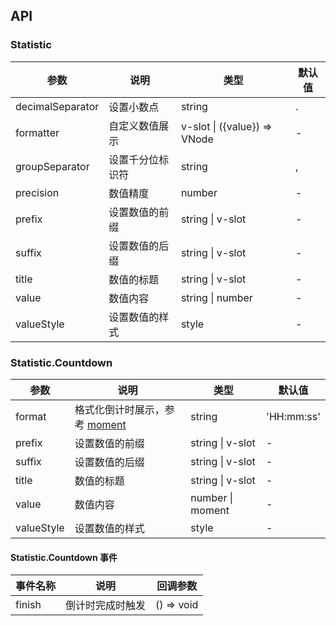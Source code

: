 ## API

### Statistic

| 参数             | 说明             | 类型                         | 默认值 |
| ---------------- | ---------------- | ---------------------------- | ------ |
| decimalSeparator | 设置小数点       | string                       | .      |
| formatter        | 自定义数值展示   | v-slot \| ({value}) => VNode | -      |
| groupSeparator   | 设置千分位标识符 | string                       | ,      |
| precision        | 数值精度         | number                       | -      |
| prefix           | 设置数值的前缀   | string \| v-slot             | -      |
| suffix           | 设置数值的后缀   | string \| v-slot             | -      |
| title            | 数值的标题       | string \| v-slot             | -      |
| value            | 数值内容         | string \| number             | -      |
| valueStyle       | 设置数值的样式   | style                        | -      |

### Statistic.Countdown

| 参数 | 说明 | 类型 | 默认值 |
| --- | --- | --- | --- |
| format | 格式化倒计时展示，参考 [moment](http://momentjs.com/) | string | 'HH:mm:ss' |
| prefix | 设置数值的前缀 | string \| v-slot | - |
| suffix | 设置数值的后缀 | string \| v-slot | - |
| title | 数值的标题 | string \| v-slot | - |
| value | 数值内容 | number \| moment | - |
| valueStyle | 设置数值的样式 | style | - |

#### Statistic.Countdown 事件

| 事件名称 | 说明             | 回调参数   |
| -------- | ---------------- | ---------- |
| finish   | 倒计时完成时触发 | () => void |
